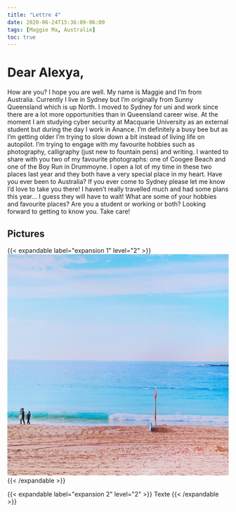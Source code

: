 ```yaml
---
title: "Lettre 4"
date: 2020-06-24T15:36:09-06:00
tags: [Maggie Ma, Australie]
toc: true
---
```

# Dear Alexya, 
How are you? I hope you are well. My name is Maggie and I’m from Australia. Currently I live in Sydney but I’m originally from Sunny Queensland which is up North. I moved to Sydney for uni and work since there are a lot more opportunities than in Queensland career wise. At the moment I am studying cyber security at Macquarie University as an external student but during the day I work in Anance. I’m definitely a busy bee but as I’m getting older I’m trying to slow down a bit instead of living life on autopilot. I’m trying to engage with my favourite hobbies such as photography, calligraphy (just new to fountain pens) and writing. I wanted to share with you two of my favourite photographs: one of Coogee Beach and one of the Boy Run in Drummoyne. I open a lot of my time in these two places last year and they both have a very special place in my heart. Have you ever been to Australia? If you ever come to Sydney please let me know I’d love to take you there! I haven’t really travelled much and had some plans this year… I guess they will have to wait! What are some of your hobbies and favourite places? Are you a student or working or both? Looking forward to getting to know you. Take care!

## Pictures
{{< expandable label="expansion 1" level="2" >}}
![MarineGEO circle logo](/resources/_gen/images/docs/cupper-shortcodes/image1.jpg "MarineGEO logo")
{{< /expandable >}}

{{< expandable label="expansion 2" level="2" >}}
Texte
{{< /expandable >}}
